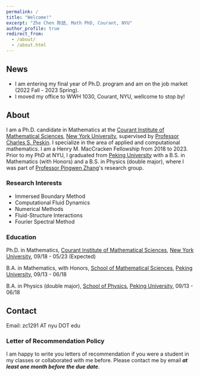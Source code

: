 ```yaml
---
permalink: /
title: "Welcome!"
excerpt: "Zhe Chen 陈喆, Math PhD, Courant, NYU"
author_profile: true
redirect_from: 
  - /about/
  - /about.html
---
```


## News 

* I am entering my final year of Ph.D. program and am on the job market (2022 Fall - 2023 Spring).
* I moved my office to WWH 1030, Courant, NYU, wellcome to stop by!

## About
I am a Ph.D. candidate in Mathematics at the [Courant Institute of Mathematical Sciences](https://cims.nyu.edu/dynamic/), [New York University](https://www.nyu.edu/), supervised by [Professor Charles S. Peskin](https://www.math.nyu.edu/~peskin/). I specialize in the area of applied and computational mathematics. I am a Henry M. MacCracken Fellowship from 2018 to 2023. Prior to my PhD at NYU, I graduated from [Peking University](https://english.pku.edu.cn/) with a B.S. in Mathematics (with Honors) and a B.S. in Physics (double major), where I was part of [Professor Pingwen Zhang](https://www.math.pku.edu.cn/pzhang/en/)'s research group. 


### Research Interests

- Immersed Boundary Method
- Computational Fluid Dynamics
- Numerical Methods
- Fluid-Structure Interactions
- Fourier Spectral Method 

### Education

Ph.D. in Mathematics, [Courant Institute of Mathematical Sciences](https://cims.nyu.edu/dynamic/), [New York University](https://www.nyu.edu/),	09/18 - 05/23 (Expected)  

B.A. in Mathematics, with Honors, [School of Mathematical Sciences](https://www.math.pku.edu.cn/), [Peking University](https://english.pku.edu.cn/), 09/13 - 06/18

B.A. in Physics (double major), [School of Physics](https://english.phy.pku.edu.cn/), [Peking University](https://english.pku.edu.cn/), 09/13 - 06/18

## Contact

Email: zc1291 AT nyu DOT edu

### Letter of Recommendation Policy

I am happy to write you letters of recommendation if you were a student in my classes or collaborated with me before. Please contact me by email ***at least one month before the due date***.
